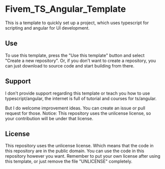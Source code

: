 # Fivem_TS_Angular_Template
This is a template to quickly set up a project, which uses typescript for scripting and angular for UI development.

## Use
To use this template, press the "Use this template" button and select "Create a new repository".
Or, if you don't want to create a repository, you can just download to source code and start building from there.

## Support
I don't provide support regarding this template or teach you how to use typescript/angular, the internet is full of tutorial and courses for ts/angular.

But I do welcome improvement ideas. You can create an issue or pull request for those.
Notice: This repository uses the unlicense license, so your contribution will be under that license.

## License
This repository uses the unlicense license. Which means that the code in this repository are in the public domain.
You can use the code in this repository however you want.
Remember to put your own license after using this template, or just remove the file "UNLICENSE" completely.
